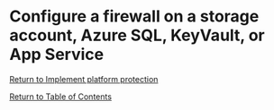 # Configure a firewall on a storage account, Azure SQL, KeyVault, or App Service


[Return to Implement platform protection](README.md)

[Return to Table of Contents](../README.md)